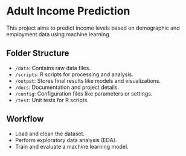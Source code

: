 # Adult Income Prediction
This project aims to predict income levels based on demographic and employment data using machine learning.

## Folder Structure
- `/data`: Contains raw data files.
- `/scripts`: R scripts for processing and analysis.
- `/output`: Stores final results like models and visualizations.
- `/docs`: Documentation and project details.
- `/config`: Configuration files like parameters or settings.
- `/test`: Unit tests for R scripts.

## Workflow
- Load and clean the dataset.
- Perform exploratory data analysis (EDA).
- Train and evaluate a machine learning model.
